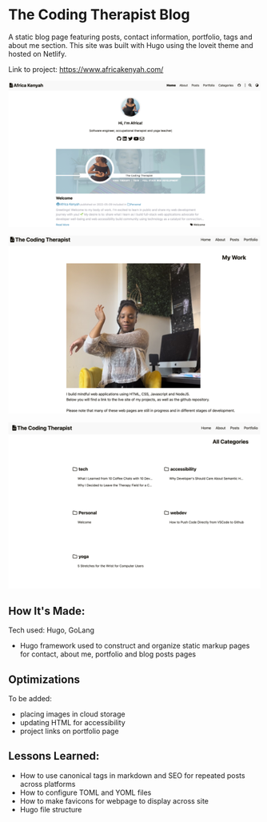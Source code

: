 # The Coding Therapist Blog

A static blog page featuring posts, contact information, portfolio, tags and about me section. This site was built with Hugo using the loveit theme and hosted on Netlify.

Link to project: https://www.africakenyah.com/



![display of homepage of my stretch app application](static/images/bloghome.png)

![display of homepage of my stretch app application](static/images/mywork.png)

![display of homepage of my stretch app application](static/images/categoriespage.png)

## How It's Made:

Tech used: Hugo, GoLang

- Hugo framework used to construct and organize static markup pages for contact, about me, portfolio and blog posts pages



## Optimizations

To be added:

- placing images in cloud storage
- updating HTML for accessibility
- project links on portfolio page

## Lessons Learned:

- How to use canonical tags in markdown and SEO for repeated posts across platforms
- How to configure TOML and YOML files
- How to make favicons for webpage to display across site 
- Hugo file structure
